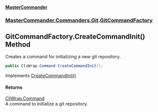 #### [MasterCommander](MasterCommander.md 'MasterCommander')
### [MasterCommander.Commanders.Git](MasterCommander.md#MasterCommander.Commanders.Git 'MasterCommander.Commanders.Git').[GitCommandFactory](GitCommandFactory.md 'MasterCommander.Commanders.Git.GitCommandFactory')

## GitCommandFactory.CreateCommandInit() Method

Creates a command for initializing a new git repository.

```csharp
public CliWrap.Command CreateCommandInit();
```

Implements [CreateCommandInit()](IGitCommandFactory.CreateCommandInit().md 'MasterCommander.Commanders.Git.IGitCommandFactory.CreateCommandInit()')

#### Returns
[CliWrap.Command](https://docs.microsoft.com/en-us/dotnet/api/CliWrap.Command 'CliWrap.Command')  
A command to initialize a git repository.